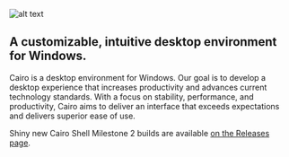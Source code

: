![alt text](http://cairoshell.github.io/img/ss_dynDesk.jpg "Cairo Desktop Environment")

A customizable, intuitive desktop environment for Windows.
---
Cairo is a desktop environment for Windows. Our goal is to develop a desktop experience that increases productivity and advances current technology standards. With a focus on stability, performance, and productivity, Cairo aims to deliver an interface that exceeds expectations and delivers superior ease of use.

Shiny new Cairo Shell Milestone 2 builds are available [on the Releases page](https://github.com/cairoshell/cairoshell/releases).